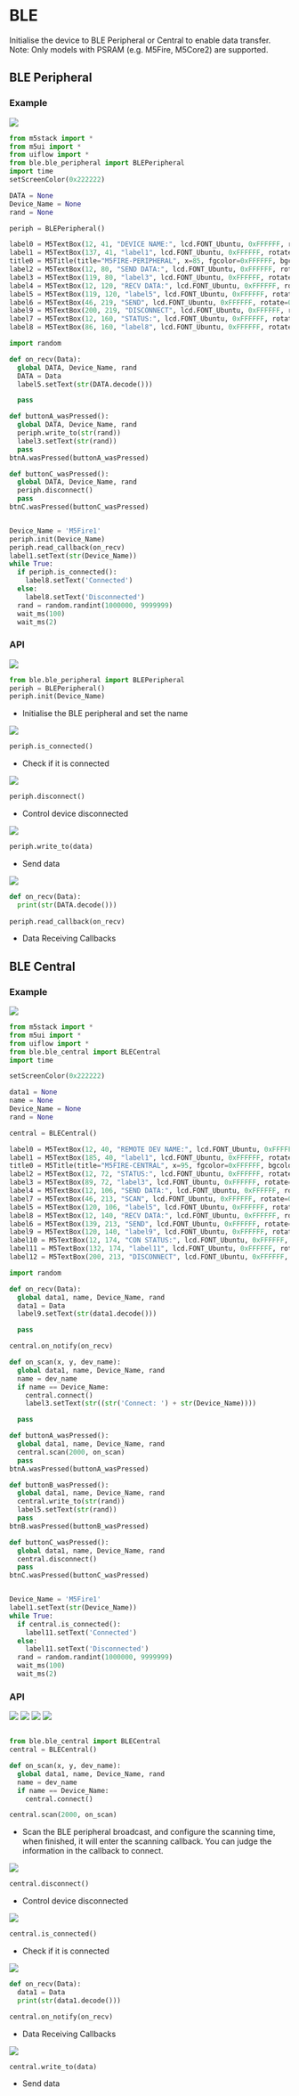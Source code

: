 # BLE

Initialise the device to BLE Peripheral or Central to enable data transfer. Note: Only models with PSRAM (e.g. M5Fire, M5Core2) are supported.

## BLE Peripheral

### Example

<img class="blockly_svg" src="https://m5stack.oss-cn-shenzhen.aliyuncs.com/resource/docs/static/assets/img/uiflow/blockly/advanced/ble/uiflow_block_ble_peripheral_example.svg">

```python
from m5stack import *
from m5ui import *
from uiflow import *
from ble.ble_peripheral import BLEPeripheral
import time
setScreenColor(0x222222)

DATA = None
Device_Name = None
rand = None

periph = BLEPeripheral()

label0 = M5TextBox(12, 41, "DEVICE NAME:", lcd.FONT_Ubuntu, 0xFFFFFF, rotate=0)
label1 = M5TextBox(137, 41, "label1", lcd.FONT_Ubuntu, 0xFFFFFF, rotate=0)
title0 = M5Title(title="M5FIRE-PERIPHERAL", x=85, fgcolor=0xFFFFFF, bgcolor=0xa40000)
label2 = M5TextBox(12, 80, "SEND DATA:", lcd.FONT_Ubuntu, 0xFFFFFF, rotate=0)
label3 = M5TextBox(119, 80, "label3", lcd.FONT_Ubuntu, 0xFFFFFF, rotate=0)
label4 = M5TextBox(12, 120, "RECV DATA:", lcd.FONT_Ubuntu, 0xFFFFFF, rotate=0)
label5 = M5TextBox(119, 120, "label5", lcd.FONT_Ubuntu, 0xFFFFFF, rotate=0)
label6 = M5TextBox(46, 219, "SEND", lcd.FONT_Ubuntu, 0xFFFFFF, rotate=0)
label9 = M5TextBox(200, 219, "DISCONNECT", lcd.FONT_Ubuntu, 0xFFFFFF, rotate=0)
label7 = M5TextBox(12, 160, "STATUS:", lcd.FONT_Ubuntu, 0xFFFFFF, rotate=0)
label8 = M5TextBox(86, 160, "label8", lcd.FONT_Ubuntu, 0xFFFFFF, rotate=0)

import random

def on_recv(Data):
  global DATA, Device_Name, rand
  DATA = Data
  label5.setText(str(DATA.decode()))

  pass

def buttonA_wasPressed():
  global DATA, Device_Name, rand
  periph.write_to(str(rand))
  label3.setText(str(rand))
  pass
btnA.wasPressed(buttonA_wasPressed)

def buttonC_wasPressed():
  global DATA, Device_Name, rand
  periph.disconnect()
  pass
btnC.wasPressed(buttonC_wasPressed)


Device_Name = 'M5Fire1'
periph.init(Device_Name)
periph.read_callback(on_recv)
label1.setText(str(Device_Name))
while True:
  if periph.is_connected():
    label8.setText('Connected')
  else:
    label8.setText('Disconnected')
  rand = random.randint(1000000, 9999999)
  wait_ms(100)
  wait_ms(2)

```


### API

<img class="blockly_svg" src="https://m5stack.oss-cn-shenzhen.aliyuncs.com/resource/docs/static/assets/img/uiflow/blockly/advanced/ble/uiflow_block_ble_peripheral_init.svg">

```python
from ble.ble_peripheral import BLEPeripheral
periph = BLEPeripheral()
periph.init(Device_Name)
```

- Initialise the BLE peripheral and set the name

<img class="blockly_svg" src="https://m5stack.oss-cn-shenzhen.aliyuncs.com/resource/docs/static/assets/img/uiflow/blockly/advanced/ble/uiflow_block_ble_peripheral_connected.svg">

```python
periph.is_connected()
```

- Check if it is connected


<img class="blockly_svg" src="https://m5stack.oss-cn-shenzhen.aliyuncs.com/resource/docs/static/assets/img/uiflow/blockly/advanced/ble/uiflow_block_ble_peripheral_disconnect.svg">

```python
periph.disconnect()
```

- Control device disconnected


<img class="blockly_svg" src="https://m5stack.oss-cn-shenzhen.aliyuncs.com/resource/docs/static/assets/img/uiflow/blockly/advanced/ble/uiflow_block_ble_peripheral_send_data.svg">

```python
periph.write_to(data)
```

- Send data

<img class="blockly_svg" src="https://m5stack.oss-cn-shenzhen.aliyuncs.com/resource/docs/static/assets/img/uiflow/blockly/advanced/ble/uiflow_block_ble_peripheral_recv_cb.svg">

```python
def on_recv(Data):
  print(str(DATA.decode()))
  
periph.read_callback(on_recv)
```

- Data Receiving Callbacks


## BLE Central

### Example

<img class="blockly_svg" src="https://m5stack.oss-cn-shenzhen.aliyuncs.com/resource/docs/static/assets/img/uiflow/blockly/advanced/ble/uiflow_block_ble_central_example.svg"> 

```python
from m5stack import *
from m5ui import *
from uiflow import *
from ble.ble_central import BLECentral
import time

setScreenColor(0x222222)

data1 = None
name = None
Device_Name = None
rand = None

central = BLECentral()

label0 = M5TextBox(12, 40, "REMOTE DEV NAME:", lcd.FONT_Ubuntu, 0xFFFFFF, rotate=0)
label1 = M5TextBox(185, 40, "label1", lcd.FONT_Ubuntu, 0xFFFFFF, rotate=0)
title0 = M5Title(title="M5FIRE-CENTRAL", x=95, fgcolor=0xFFFFFF, bgcolor=0xa40000)
label2 = M5TextBox(12, 72, "STATUS:", lcd.FONT_Ubuntu, 0xFFFFFF, rotate=0)
label3 = M5TextBox(89, 72, "label3", lcd.FONT_Ubuntu, 0xFFFFFF, rotate=0)
label4 = M5TextBox(12, 106, "SEND DATA:", lcd.FONT_Ubuntu, 0xFFFFFF, rotate=0)
label7 = M5TextBox(46, 213, "SCAN", lcd.FONT_Ubuntu, 0xFFFFFF, rotate=0)
label5 = M5TextBox(120, 106, "label5", lcd.FONT_Ubuntu, 0xFFFFFF, rotate=0)
label8 = M5TextBox(12, 140, "RECV DATA:", lcd.FONT_Ubuntu, 0xFFFFFF, rotate=0)
label6 = M5TextBox(139, 213, "SEND", lcd.FONT_Ubuntu, 0xFFFFFF, rotate=0)
label9 = M5TextBox(120, 140, "label9", lcd.FONT_Ubuntu, 0xFFFFFF, rotate=0)
label10 = M5TextBox(12, 174, "CON STATUS:", lcd.FONT_Ubuntu, 0xFFFFFF, rotate=0)
label11 = M5TextBox(132, 174, "label11", lcd.FONT_Ubuntu, 0xFFFFFF, rotate=0)
label12 = M5TextBox(200, 213, "DISCONNECT", lcd.FONT_Ubuntu, 0xFFFFFF, rotate=0)

import random

def on_recv(Data):
  global data1, name, Device_Name, rand
  data1 = Data
  label9.setText(str(data1.decode()))

  pass

central.on_notify(on_recv)

def on_scan(x, y, dev_name):
  global data1, name, Device_Name, rand
  name = dev_name
  if name == Device_Name:
    central.connect()
    label3.setText(str((str('Connect: ') + str(Device_Name))))

  pass

def buttonA_wasPressed():
  global data1, name, Device_Name, rand
  central.scan(2000, on_scan)
  pass
btnA.wasPressed(buttonA_wasPressed)

def buttonB_wasPressed():
  global data1, name, Device_Name, rand
  central.write_to(str(rand))
  label5.setText(str(rand))
  pass
btnB.wasPressed(buttonB_wasPressed)

def buttonC_wasPressed():
  global data1, name, Device_Name, rand
  central.disconnect()
  pass
btnC.wasPressed(buttonC_wasPressed)


Device_Name = 'M5Fire1'
label1.setText(str(Device_Name))
while True:
  if central.is_connected():
    label11.setText('Connected')
  else:
    label11.setText('Disconnected')
  rand = random.randint(1000000, 9999999)
  wait_ms(100)
  wait_ms(2)
```

### API

<img class="blockly_svg" src="https://m5stack.oss-cn-shenzhen.aliyuncs.com/resource/docs/static/assets/img/uiflow/blockly/advanced/ble/uiflow_block_ble_central_scan_duration.svg">

<img class="blockly_svg" src="https://m5stack.oss-cn-shenzhen.aliyuncs.com/resource/docs/static/assets/img/uiflow/blockly/advanced/ble/uiflow_block_ble_central_scan_cb.svg">

<img class="blockly_svg" src="https://m5stack.oss-cn-shenzhen.aliyuncs.com/resource/docs/static/assets/img/uiflow/blockly/advanced/ble/uiflow_block_ble_central_connect.svg">

<img class="blockly_svg" src="https://m5stack.oss-cn-shenzhen.aliyuncs.com/resource/docs/static/assets/img/uiflow/blockly/advanced/ble/uiflow_block_ble_central_scan_cb_connect.svg">

```python

from ble.ble_central import BLECentral
central = BLECentral()

def on_scan(x, y, dev_name):    
  global data1, name, Device_Name, rand
  name = dev_name
  if name == Device_Name:
    central.connect()

central.scan(2000, on_scan)
```

- Scan the BLE peripheral broadcast, and configure the scanning time, when finished, it will enter the scanning callback. You can judge the information in the callback to connect.


<img class="blockly_svg" src="https://m5stack.oss-cn-shenzhen.aliyuncs.com/resource/docs/static/assets/img/uiflow/blockly/advanced/ble/uiflow_block_ble_central_disconnect.svg">

```python
central.disconnect()
```

- Control device disconnected


<img class="blockly_svg" src="https://m5stack.oss-cn-shenzhen.aliyuncs.com/resource/docs/static/assets/img/uiflow/blockly/advanced/ble/uiflow_block_ble_central_check_connection.svg">

```python
central.is_connected()
```

- Check if it is connected

<img class="blockly_svg" src="https://m5stack.oss-cn-shenzhen.aliyuncs.com/resource/docs/static/assets/img/uiflow/blockly/advanced/ble/uiflow_block_ble_central_recv_cb.svg">

```python
def on_recv(Data):
  data1 = Data
  print(str(data1.decode()))

central.on_notify(on_recv)
```

- Data Receiving Callbacks

<img class="blockly_svg" src="https://m5stack.oss-cn-shenzhen.aliyuncs.com/resource/docs/static/assets/img/uiflow/blockly/advanced/ble/uiflow_block_ble_central_send_data.svg">

```python
central.write_to(data)
```

- Send data



